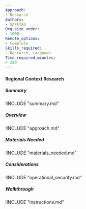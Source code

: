 ```yaml
---
Approach:
- Research
Authors:
- SAFETAG
Org_size_under:
- 1000
Remote_options:
- Complete
Skills_required:
- Research, Language
Time_required_minutes:
- 240
---
```


#### Regional Context Research

##### Summary
!INCLUDE "summary.md"

##### Overview
!INCLUDE "approach.md"

##### Materials Needed
!INCLUDE "materials_needed.md"

##### Considerations
!INCLUDE "operational_security.md"

##### Walkthrough
!INCLUDE "instructions.md"
